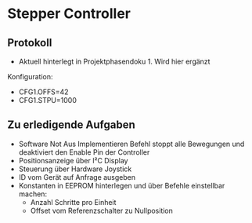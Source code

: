 Stepper Controller
==================

Protokoll
---------
- Aktuell hinterlegt in Projektphasendoku 1. Wird hier ergänzt

Konfiguration:
- CFG1.OFFS=42
- CFG1.STPU=1000

Zu erledigende Aufgaben
------------------------

- Software Not Aus Implementieren Befehl stoppt alle Bewegungen und deaktiviert den Enable Pin der Controller
- Positionsanzeige über I²C Display
- Steuerung über Hardware Joystick
- ID vom Gerät auf Anfrage ausgeben
- Konstanten in EEPROM hinterlegen und über Befehle einstellbar machen:
    - Anzahl Schritte pro Einheit
    - Offset vom Referenzschalter zu Nullposition